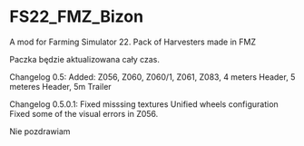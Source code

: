 # FS22_FMZ_Bizon
 A mod for Farming Simulator 22. Pack of Harvesters made in FMZ

Paczka będzie aktualizowana cały czas.

Changelog 0.5:
Added: Z056, Z060, Z060/1, Z061, Z083, 4 meters Header, 5 meteres Header, 5m Trailer

Changelog 0.5.0.1:
Fixed misssing textures
Unified wheels configuration
Fixed some of the visual errors in Z056.

Nie pozdrawiam